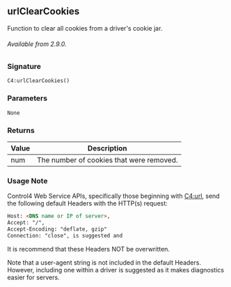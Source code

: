 ## urlClearCookies

Function to clear all cookies from a driver's cookie jar.

###### Available from 2.9.0.


### Signature

`C4:urlClearCookies() `


### Parameters

`None`


### Returns

| Value | Description |
| --- | --- |
| num | The number of cookies that were removed. |



### Usage Note

Control4 Web Service APIs, specifically those beginning with [C4:url][1], send the following default Headers with the HTTP(s) request:

```html
Host: <DNS name or IP of server>,
Accept: "/",
Accept-Encoding: "deflate, gzip"
Connection: "close", is suggested and
```

It is recommend that these Headers NOT be overwritten.

Note that a user-agent string is not included in the default Headers. However, including one within a driver is suggested as it makes diagnostics easier for servers.

[1]:	https://snap-one.github.io/docs-driverworks-api/#url-interface